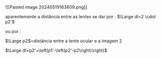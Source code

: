 ![[Pasted image 20240519163609.png]]

aparentemente a distância entre as lentes se dar por :
$\Large dl=2 \cdot p2'$

ou por :

$\Large p2$=distância entre a lente ocular e a imagem 2

$\Large dl=p2'+\left(p1'-\left(p2'-p2\right)\right)$

